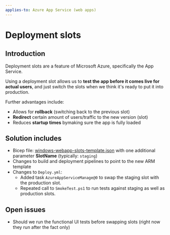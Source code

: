 ```yaml
---
applies-to: Azure App Service (web apps)
---
```


# Deployment slots

## Introduction

Deployment slots are a feature of Microsoft Azure, specifically the App Service.

Using a deployment slot allows us to **test the app before it comes live for actual users**, and just switch the slots when we think it's ready to  put it into production.

Further advantages include:

- Allows for **rollback** (switching back to the previous slot)
- **Redirect** certain amount of users/traffic to the new version (slot)
- Reduces **startup times** bymaking sure the app is fully loaded

## Solution includes

- Bicep file: [windows-webapp-slots-template.json](/Infrastructure/Modules/BasicLinuxWebAppWithSlot.bicep) with one additional parameter **SlotName** (typically: `staging`)
- Changes to build and deployment pipelines to point to the new ARM template
- Changes to `Deploy.yml`:
  * Added task `AzureAppServiceManage@0` to swap the staging slot with the production slot.
  * Repeated call to `SmokeTest.ps1` to run tests against staging as well as production slots.

## Open issues

- Should we run the functional UI tests before swapping slots (right now they run after the fact only)